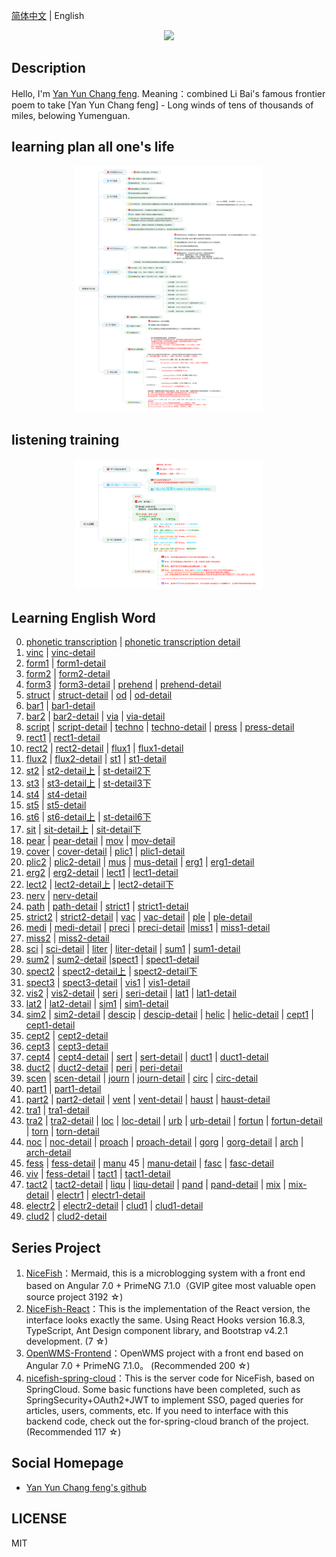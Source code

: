 [简体中文](README.md) |  English  

<p align="center">
    <img width="300" src="https://cdn.jsdelivr.net/gh/yanyunchangfeng/cdn@1.0/assets/img/blog/yycf/yanyunchangfeng.png">
</p>

##  Description
Hello, I'm  [Yan Yun Chang feng](https://yanyunchangfeng.github.io).
Meaning：combined Li Bai's famous frontier poem to take [Yan Yun Chang feng] - Long winds of tens of thousands of miles, belowing Yumenguan.

##  learning plan all one's life
<p align="center">
    <img width="300" src="src/assets/img/learning-plan.png">
</p>  

##  listening training
<p align="center">
    <img width="300" src="src/assets/img/listening-training.png">
</p>

##  Learning English Word
0.  [phonetic transcription](src/assets/img/lesson0.png)  | [phonetic transcription detail](src/assets/img/lesson0-detail.png)   
1.  [vinc](src/app/lesson1/lesson1-vinc.pdf)  |  [vinc-detail](src/app/lesson1/lesson1-detail-vinc.pdf)  
2.  [form1](src/app/lesson2/lesson2-form.pdf)  |  [form1-detail](src/app/lesson2/lesson2-detail-form.pdf)    
3.  [form2](src/app/lesson3/lesson3-form.pdf)  |  [form2-detail](src/app/lesson3/lesson3-detail-form.pdf)    
4.  [form3](src/app/lesson4/lesson4-form.pdf)  |  [form3-detail](src/app/lesson4/lesson4-detail-form.pdf) | [prehend](src/app/lesson4/lesson4-prehend.pdf)  |  [prehend-detail](src/app/lesson4/lesson4-detail-prehend.pdf)
5.  [struct](src/app/lesson5/lesson5-struct.pdf)  |  [struct-detail](src/app/lesson5/lesson5-detail-struct.pdf)  | [od](src/app/lesson5/lesson5-od.pdf)  |  [od-detail](src/app/lesson5/lesson5-detail-od.pdf)
6.  [bar1](src/app/lesson6/lesson6-bar.pdf)   |  [bar1-detail](src/app/lesson6/lesson6-detail-bar.pdf) 
7.  [bar2](src/app/lesson7/lesson7-bar.pdf)   |  [bar2-detail](src/app/lesson7/lesson7-detail-bar.pdf)  |  [via](src/app/lesson7/lesson7-via.pdf)   |  [via-detail](src/app/lesson7/lesson7-detail-via.pdf)  
8.  [script](src/app/lesson8/lesson8-script.pdf)   |  [script-detail](src/app/lesson8/lesson8-detail-script.pdf) |  [techno](src/app/lesson8/lesson8-techno.pdf)   |  [techno-detail](src/app/lesson8/lesson8-detail-techno.pdf) |  [press](src/app/lesson8/lesson8-press.pdf)   |  [press-detail](src/app/lesson8/lesson8-detail-press.pdf) 
9.  [rect1](src/app/lesson9/lesson9-rect.pdf)   |  [rect1-detail](src/app/lesson9/lesson9-detail-rect.pdf) 
10. [rect2](src/app/lesson10/lesson10-rect.pdf)   |  [rect2-detail](src/app/lesson10/lesson10-detail-rect.pdf)  |  [flux1](src/app/lesson10/lesson10-flux.pdf)   |  [flux1-detail](src/app/lesson10/lesson10-detail-flux.pdf) 
11. [flux2](src/app/lesson11/lesson11-flux.pdf)   |  [flux2-detail](src/app/lesson11/lesson11-detail-flux.pdf)  |  [st1](src/app/lesson11/lesson11-st.pdf)   |  [st1-detail](src/app/lesson11/lesson11-detail-st.pdf) 
12. [st2](src/app/lesson12/lesson12-st.pdf)   |  [st2-detail上](src/app/lesson12/lesson12-detail-st-prev.pdf) |  [st-detail2下](src/app/lesson12/lesson12-detail-st-next.pdf) 
13. [st3](src/app/lesson13/lesson13-st.pdf)   |  [st3-detail上](src/app/lesson13/lesson13-detail-st-prev.pdf) |  [st-detail3下](src/app/lesson13/lesson13-detail-st-next.pdf) 
14. [st4](src/app/lesson14/lesson14-st.pdf)   |  [st4-detail](src/app/lesson14/lesson14-detail-st.pdf) 
15. [st5](src/app/lesson15/lesson15-st.pdf)   |  [st5-detail](src/app/lesson15/lesson15-detail-st.pdf) 
16. [st6](src/app/lesson16/lesson16-st.pdf)   |  [st6-detail上](src/app/lesson16/lesson16-detail-st-prev.pdf) |  [st-detail6下](src/app/lesson16/lesson16-detail-st-next.pdf) 
17. [sit](src/app/lesson17/lesson17-sit.pdf)  |  [sit-detail上](src/app/lesson17/lesson17-detail-sit-prev.pdf) |  [sit-detail下](src/app/lesson17/lesson17-detail-sit-next.pdf) 
18. [pear](src/app/lesson18/lesson18-pear.pdf)  |  [pear-detail](src/app/lesson18/lesson18-detail-pear.pdf) |  [mov](src/app/lesson/lesson18-mov.pdf)  |  [mov-detail](src/app/lesson18/lesson18-detail-mov.pdf) 
19. [cover](src/app/lesson19/lesson19-cover.pdf)  |  [cover-detail](src/app/lesson19/lesson19-detail-cover.pdf) |  [plic1](src/app/lesson19/lesson19-plic.pdf)  |  [plic1-detail](src/app/lesson19/lesson19-detail-plic.pdf) 
20. [plic2](src/app/lesson20/lesson20-plic.pdf)  |  [plic2-detail](src/app/lesson20/lesson20-detail-plic.pdf) |  [mus](src/app/lesson20/lesson20-mus.pdf)  |  [mus-detail](src/app/lesson20/lesson20-detail-mus.pdf) |  [erg1](src/app/lesson20/lesson20-erg.pdf)  |  [erg1-detail](src/app/lesson20/lesson20-detail-erg.pdf) 
21. [erg2](src/app/lesson21/lesson21-erg.pdf)  |  [erg2-detail](src/app/lesson21/lesson21-detail-erg.pdf) |  [lect1](src/app/lesson21/lesson21-lect.pdf)  |  [lect1-detail](src/app/lesson21/lesson21-detail-lect.pdf) 
22. [lect2](src/app/lesson22/lesson22-lect.pdf)  |  [lect2-detail上](src/app/lesson22/lesson22-detail-lect-prev.pdf) |  [lect2-detail下](src/app/lesson22/lesson22-detail-lect-next.pdf) 
23. [nerv](src/app/lesson23/lesson23-nerv.pdf)  |  [nerv-detail](src/app/lesson23/lesson23-detail-nerv.pdf) 
24. [path](src/app/lesson24/lesson24-path.pdf)  |  [path-detail](src/app/lesson24/lesson24-detail-path.pdf)   |   [strict1](src/app/lesson24/lesson24-strict.pdf)  |  [strict1-detail](src/app/lesson24/lesson24-detail-strict.pdf)  
25. [strict2](src/app/lesson25/lesson25-strict.pdf)  |  [strict2-detail](src/app/lesson25/lesson25-detail-strict.pdf)  |  [vac](src/app/lesson25/lesson25-vac.pdf)  |  [vac-detail](src/app/lesson25/lesson25-detail-vac.pdf) |  [ple](src/app/lesson25/lesson25-ple.pdf)  |  [ple-detail](src/app/lesson25/lesson25-detail-ple.pdf) 
26. [medi](src/app/lesson26/lesson26-medi.pdf)  |  [medi-detail](src/app/lesson26/lesson26-detail-medi.pdf) |  [preci](src/app/lesson26/lesson26-preci.pdf)  |  [preci-detail](src/app/lesson26/lesson26-detail-preci.pdf) |[miss1](src/app/lesson26/lesson26-miss.pdf)  |  [miss1-detail](src/app/lesson26/lesson26-detail-miss.pdf) 
27. [miss2](src/app/lesson27/lesson27-miss.pdf)  |  [miss2-detail](src/app/lesson27/lesson27-detail-miss.pdf) 
28. [sci](src/app/lesson28/lesson28-sci.pdf)  |  [sci-detail](src/app/lesson28/lesson28-detail-sci.pdf) |  [liter](src/app/lesson28/lesson28-liter.pdf)  |  [liter-detail](src/app/lesson28/lesson28-detail-liter.pdf) |  [sum1](src/app/lesson28/lesson28-sum.pdf)  |  [sum1-detail](src/app/lesson28/lesson28-detail-sum.pdf)  
29. [sum2](src/app/lesson29/lesson29-sum.pdf)  |  [sum2-detail](src/app/lesson29/lesson29-detail-sum.pdf) |[spect1](src/app/lesson29/lesson29-spect.pdf)  |  [spect1-detail](src/app/lesson29/lesson29-detail-spect.pdf)  
30. [spect2](src/app/lesson30/lesson30-spect.pdf)  |  [spect2-detail上](src/app/lesson30/lesson30-detail-spect-prev.pdf) |  [spect2-detail下](src/app/lesson30/lesson30-detail-spect-next.pdf) 
31. [spect3](src/app/lesson31/lesson31-spect.pdf) | [spect3-detail](src/app/lesson31/lesson31-detail-spect.pdf) | [vis1](src/app/lesson31/lesson31-vis.pdf) | [vis1-detail](src/app/lesson31/lesson31-detail-vis.pdf) 
32.  [vis2](src/app/lesson32/lesson32-vis.pdf) | [vis2-detail](src/app/lesson32/lesson32-detail-vis.pdf) | [seri](src/app/lesson32/lesson32-seri.pdf) | [seri-detail](src/app/lesson32/lesson32-detail-seri.pdf) | [lat1](src/app/lesson32/lesson32-lat.pdf) | [lat1-detail](src/app/lesson32/lesson32-detail-lat.pdf) 
33. [lat2](src/app/lesson33/lesson33-lat.pdf) | [lat2-detail](src/app/lesson/lesson33-detail-lat.pdf) | [sim1](src/app/lesson33/lesson33-sim.pdf) | [sim1-detail](src/app/lesson33/lesson33-detail-sim.pdf)
34. [sim2](src/app/lesson34/lesson34-sim.pdf) | [sim2-detail](src/app/lesson34/lesson34-detail-sim.pdf)  |  [descip](src/app/lesson34/lesson34-descip.pdf) | [descip-detail](src/app/lesson34/lesson34-detail-descip.pdf) | [helic](src/app/lesson34/lesson34-helic.pdf) | [helic-detail](src/app/lesson34/lesson34-detail-helic.pdf)  |  [cept1](src/app/lesson34/lesson34-cept.pdf) | [cept1-detail](src/app/lesson34/lesson34-detail-cept.pdf)  
35. [cept2](src/app/lesson35/lesson35-cept.pdf) | [cept2-detail](src/app/lesson35/lesson35-detail-cept.pdf)  
36. [cept3](src/app/lesson36/lesson36-cept.pdf) | [cept3-detail](src/app/lesson36/lesson36-detail-cept.pdf)  
37. [cept4](src/app/lesson37/lesson37-cept.pdf) | [cept4-detail](src/app/lesson37/lesson37-detail-cept.pdf)  |   [sert](src/app/lesson37/lesson37-sert.pdf) | [sert-detail](src/app/lesson37/lesson37-detail-sert.pdf)  |   [duct1](src/app/lesson37/lesson37-duct.pdf) | [duct1-detail](src/app/lesson37/lesson37-detail-duct.pdf)  
38. [duct2](src/app/lesson38/lesson38-duct.pdf) | [duct2-detail](src/app/lesson38/lesson38-detail-duct.pdf)  |   [peri](src/app/lesson38/lesson38-peri.pdf) | [peri-detail](src/app/lesson38/lesson38-detail-peri.pdf) 
39. [scen](src/app/lesson39/lesson39-scen.pdf) | [scen-detail](src/app/lesson39/lesson39-detail-scen.pdf)  |   [journ](src/app/lesson39/lesson39-journ.pdf) | [journ-detail](src/app/lesson39/lesson39-detail-journ.pdf) |   [circ](src/app/lesson39/lesson39-circ.pdf) | [circ-detail](src/app/lesson39/lesson39-detail-circ.pdf)  
40.  [part1](src/app/lesson40/lesson40-part.pdf) | [part1-detail](src/app/lesson40/lesson40-detail-part.pdf)  
41.  [part2](src/app/lesson41/lesson41-part.pdf) | [part2-detail](src/app/lesson41/lesson41-detail-part.pdf)   |   [vent](src/app/lesson41/lesson41-vent.pdf) | [vent-detail](src/app/lesson41/lesson41-detail-vent.pdf)   |   [haust](src/app/lesson41/lesson41-haust.pdf) | [haust-detail](src/app/lesson41/lesson41-detail-haust.pdf)  
42.  [tra1](src/app/lesson42/lesson42-part.pdf) | [tra1-detail](src/app/lesson42/lesson42-detail-tra.pdf) 
43.  [tra2](src/app/lesson43/lesson43-part.pdf) | [tra2-detail](src/app/lesson43/lesson43-detail-tra.pdf)  |   [loc](src/app/lesson43/lesson43-loc.pdf) | [loc-detail](src/app/lesson43/lesson43-detail-loc.pdf)   |   [urb](src/app/lesson43/lesson43-urb.pdf) | [urb-detail](src/app/lesson43/lesson43-detail-urb.pdf)   |   [fortun](src/app/lesson/lesson43-fortun.pdf) | [fortun-detail](src/app/lesson43/lesson43-detail-fortun.pdf)   |   [torn](src/app/lesson43/lesson43-torn.pdf) |  [torn-detail](src/app/lesson43/lesson43-detail-torn.pdf)  
44. [noc](src/app/lesson44/lesson44-noc.pdf) | [noc-detail](src/app/lesson44/lesson44-detail-noc.pdf)  |   [proach](src/app/lesson44/lesson44-proach.pdf) | [proach-detail](src/app/lesson44/lesson44-detail-proach.pdf)  |   [gorg](src/app/lesson44/lesson44-gorg.pdf) | [gorg-detail](src/app/lesson44/lesson44-detail-gorg.pdf)  |   [arch](src/app/lesson44/lesson44-arch.pdf) | [arch-detail](src/app/lesson44/lesson44-detail-arch.pdf)  
45. [fess](src/app/lesson45/lesson45-fess.pdf)  |  [fess-detail](src/app/lesson45/lesson45-detail-fess.pdf)  |   [manu](src/app/lesson45/lesson45-manu.pdf) 45 |  [manu-detail](src/app/lesson45/lesson45-detail-fess.pdf)   |   [fasc](src/app/lesson45/lesson45-fasc.pdf)  |  [fasc-detail](src/app/lesson45/lesson45-detail-fasc.pdf)   
46. [viv](src/app/lesson46/lesson46-viv.pdf)  |  [fess-detail](src/app/lesson46/lesson46-detail-viv.pdf) |  [tact1](src/app/lesson46/lesson46-tact.pdf)  |  [tact1-detail](src/app/lesson46/lesson46-detail-tact.pdf) 
47. [tact2](src/app/lesson47/lesson47-tact.pdf)  |  [tact2-detail](src/app/lesson47/lesson47-detail-tact.pdf)   |   [liqu](src/app/lesson47/lesson47-liqu.pdf)  |  [liqu-detail](src/app/lesson47/lesson47-detail-liqu.pdf)   |   [pand](src/app/lesson47/lesson47-pand.pdf)  |  [pand-detail](src/app/lesson47/lesson47-detail-pand.pdf)   |   [mix](src/app/lesson47/lesson47-mix.pdf)  |  [mix-detail](src/app/lesson47/lesson47-detail-mix.pdf)     |   [electr1](src/app/lesson47/lesson47-electr.pdf)  |  [electr1-detail](src/app/lesson47/lesson47-detail-electr.pdf)   
48. [electr2](src/app/lesson48/lesson48-electr.pdf)  |  [electr2-detail](src/app/lesson48/lesson48-detail-electr.pdf)   |   [clud1](src/app/lesson48/lesson48-clud.pdf)  |  [clud1-detail](src/app/lesson48/lesson48-detail-clud.pdf)   
49.   [clud2](src/app/lesson49/lesson49-clud.pdf)  |  [clud2-detail](src/app/lesson49/lesson49-detail-clud.pdf) 


## Series Project

1. [NiceFish]( https://gitee.com/mumu-osc/NiceFish)：Mermaid, this is a microblogging system with a front end based on Angular 7.0 + PrimeNG 7.1.0（GVIP  gitee most valuable open source project 3192 ☆)
2. [NiceFish-React](https://github.com/damoqiongqiu/NiceFish-React)：This is the implementation of the React version, the interface looks exactly the same. Using React Hooks version 16.8.3, TypeScript, Ant Design component library, and Bootstrap v4.2.1 development.  (7 ☆)
3. [OpenWMS-Frontend](https://gitee.com/mumu-osc/OpenWMS-Frontend)：OpenWMS project with a front end based on Angular 7.0 + PrimeNG 7.1.0。  (Recommended 200 ☆)
4. [nicefish-spring-cloud](https://gitee.com/mumu-osc/nicefish-spring-cloud)：This is the server code for NiceFish, based on SpringCloud. Some basic functions have been completed, such as SpringSecurity+OAuth2+JWT to implement SSO, paged queries for articles, users, comments, etc. If you need to interface with this backend code, check out the for-spring-cloud branch of the project. (Recommended 117 ☆) 

## Social Homepage 

-  [Yan Yun Chang feng's github](https://github.com/yanyunchangfeng)  

## LICENSE

MIT